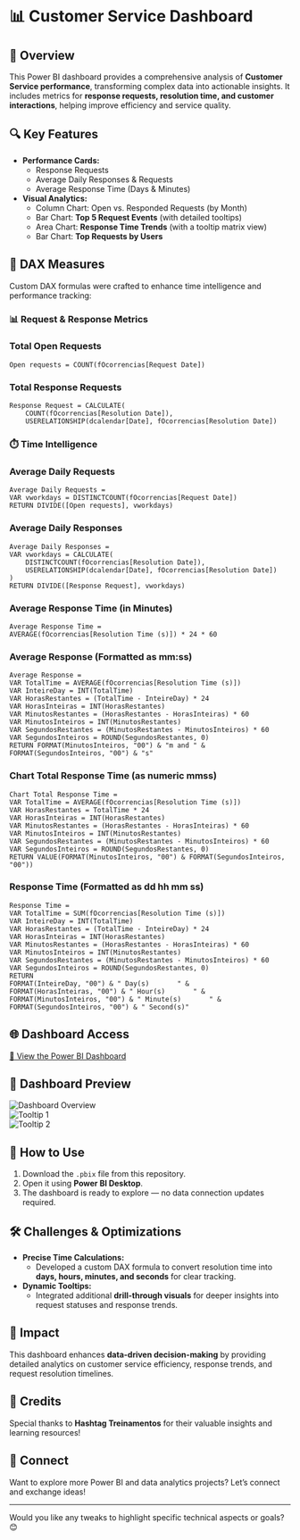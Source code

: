 # 📊 Customer Service Dashboard  

## 🚀 Overview  
This Power BI dashboard provides a comprehensive analysis of **Customer Service performance**, transforming complex data into actionable insights. It includes metrics for **response requests, resolution time, and customer interactions**, helping improve efficiency and service quality.  

## 🔍 Key Features  
- **Performance Cards:**  
  - Response Requests  
  - Average Daily Responses & Requests  
  - Average Response Time (Days & Minutes)  
- **Visual Analytics:**  
  - Column Chart: Open vs. Responded Requests (by Month)  
  - Bar Chart: **Top 5 Request Events** (with detailed tooltips)  
  - Area Chart: **Response Time Trends** (with a tooltip matrix view)  
  - Bar Chart: **Top Requests by Users**

 ## 📐 DAX Measures
Custom DAX formulas were crafted to enhance time intelligence and performance tracking:

### 📊 Request & Response Metrics

### Total Open Requests
````
Open requests = COUNT(fOcorrencias[Request Date])
````
### Total Response Requests
````
Response Request = CALCULATE(
    COUNT(fOcorrencias[Resolution Date]),
    USERELATIONSHIP(dcalendar[Date], fOcorrencias[Resolution Date])

````
### ⏱️ Time Intelligence

### Average Daily Requests
````
Average Daily Requests = 
VAR vworkdays = DISTINCTCOUNT(fOcorrencias[Request Date])
RETURN DIVIDE([Open requests], vworkdays)
````
### Average Daily Responses
````
Average Daily Responses = 
VAR vworkdays = CALCULATE(
    DISTINCTCOUNT(fOcorrencias[Resolution Date]),
    USERELATIONSHIP(dcalendar[Date], fOcorrencias[Resolution Date])
)
RETURN DIVIDE([Response Request], vworkdays)
````
### Average Response Time (in Minutes)
````
Average Response Time = 
AVERAGE(fOcorrencias[Resolution Time (s)]) * 24 * 60
````
### Average Response (Formatted as mm:ss)
````
Average Response = 
VAR TotalTime = AVERAGE(fOcorrencias[Resolution Time (s)])
VAR InteireDay = INT(TotalTime)
VAR HorasRestantes = (TotalTime - InteireDay) * 24
VAR HorasInteiras = INT(HorasRestantes)
VAR MinutosRestantes = (HorasRestantes - HorasInteiras) * 60
VAR MinutosInteiros = INT(MinutosRestantes)
VAR SegundosRestantes = (MinutosRestantes - MinutosInteiros) * 60
VAR SegundosInteiros = ROUND(SegundosRestantes, 0)
RETURN FORMAT(MinutosInteiros, "00") & "m and " & FORMAT(SegundosInteiros, "00") & "s"
````
### Chart Total Response Time (as numeric mmss)
````
Chart Total Response Time = 
VAR TotalTime = AVERAGE(fOcorrencias[Resolution Time (s)])
VAR HorasRestantes = TotalTime * 24
VAR HorasInteiras = INT(HorasRestantes)
VAR MinutosRestantes = (HorasRestantes - HorasInteiras) * 60
VAR MinutosInteiros = INT(MinutosRestantes)
VAR SegundosRestantes = (MinutosRestantes - MinutosInteiros) * 60
VAR SegundosInteiros = ROUND(SegundosRestantes, 0)
RETURN VALUE(FORMAT(MinutosInteiros, "00") & FORMAT(SegundosInteiros, "00"))
````
### Response Time (Formatted as dd hh mm ss)
````
Response Time = 
VAR TotalTime = SUM(fOcorrencias[Resolution Time (s)])
VAR InteireDay = INT(TotalTime)
VAR HorasRestantes = (TotalTime - InteireDay) * 24
VAR HorasInteiras = INT(HorasRestantes)
VAR MinutosRestantes = (HorasRestantes - HorasInteiras) * 60
VAR MinutosInteiros = INT(MinutosRestantes)
VAR SegundosRestantes = (MinutosRestantes - MinutosInteiros) * 60
VAR SegundosInteiros = ROUND(SegundosRestantes, 0)
RETURN
FORMAT(InteireDay, "00") & " Day(s)       " &
FORMAT(HorasInteiras, "00") & " Hour(s)       " &
FORMAT(MinutosInteiros, "00") & " Minute(s)       " &
FORMAT(SegundosInteiros, "00") & " Second(s)"
````
## 🌐 Dashboard Access  
[🔗 View the Power BI Dashboard](https://app.powerbi.com/view?r=eyJrIjoiODVmZTk2OTAtZTM1Mi00NzdhLTg3NWUtZjE4ZWYxOGJhZmI4IiwidCI6IjY1OWNlMmI4LTA3MTQtNDE5OC04YzM4LWRjOWI2MGFhYmI1NyJ9)  


## 📸 Dashboard Preview  

![Dashboard Overview](https://github.com/user-attachments/assets/b2fa652b-002e-4978-92b0-382b9e07844a)  
![Tooltip 1](https://github.com/user-attachments/assets/00295448-8cf5-4f4b-ac08-ae0f8ea5e75f)  
![Tooltip 2](https://github.com/user-attachments/assets/04b911f7-fb9e-4e6c-b2c4-b8eefe9db06e)  

## 🧰 How to Use

1. Download the `.pbix` file from this repository.
2. Open it using **Power BI Desktop**.
3. The dashboard is ready to explore — no data connection updates required.


## 🛠️ Challenges & Optimizations  
- **Precise Time Calculations:**  
  - Developed a custom DAX formula to convert resolution time into **days, hours, minutes, and seconds** for clear tracking.  
- **Dynamic Tooltips:**  
  - Integrated additional **drill-through visuals** for deeper insights into request statuses and response trends.  

## 🎯 Impact  
This dashboard enhances **data-driven decision-making** by providing detailed analytics on customer service efficiency, response trends, and request resolution timelines.  

## 👏 Credits  
Special thanks to **Hashtag Treinamentos** for their valuable insights and learning resources!  

## 📢 Connect  
Want to explore more Power BI and data analytics projects? Let’s connect and exchange ideas!  

---

Would you like any tweaks to highlight specific technical aspects or goals? 😊

